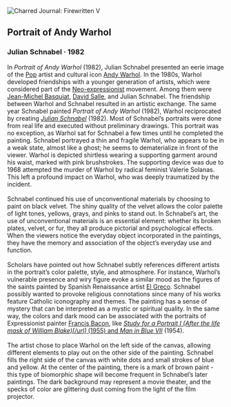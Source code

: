 <div class="artwork-of-the-day">
  <div class="container">
    <div class="img-wrapper">
      <img
        src="https://uploads1.wikiart.org/00286/images/julian-schnabel/portrait-of-andy-warhol-1982.jpg!Large.jpg"
        alt="Charred Journal: Firewritten V" />
    </div>
    <div class="artwork-detail">
      <div class="artwork-origin"> 
        <h2 class="artwork-name">Portrait of Andy Warhol</h2>
        <h3 class="artist">
          Julian Schnabel
                    ·  1982
        </h3>
      </div>
      <p class="description">
        <span class="artwork-description-text ng-binding" ng-bind-html="viewModel.ArtworkOfTheDay.Description | unsafe">In <i>Portrait of Andy Warhol</i> (1982), Julian Schnabel presented an eerie image of the <a target="_blank" href="https://www.wikiart.org/en/artists-by-art-movement/pop-art">Pop</a> artist and cultural icon <a target="_blank" href="https://www.wikiart.org/en/andy-warhol">Andy Warhol</a>. In the 1980s, Warhol developed friendships with a younger generation of artists, which were considered part of the <a target="_blank" href="https://www.wikiart.org/en/artists-by-art-movement/neo-expressionism">Neo-expressionist</a> movement. Among them were <a target="_blank" href="https://www.wikiart.org/en/jean-michel-basquiat">Jean-Michel Basquiat</a>, <a target="_blank" href="https://www.wikiart.org/en/david-salle">David Salle</a>, and Julian Schnabel. The friendship between Warhol and Schnabel resulted in an artistic exchange. The same year Schnabel painted <i>Portrait of Andy Warhol</i> (1982), Warhol reciprocated by creating <a target="_blank" href="https://www.wikiart.org/en/andy-warhol/julian-schnabel-1982"><i>Julian Schnabel</i></a> (1982). Most of Schnabel’s portraits were done from real life and executed without preliminary drawings. This portrait was no exception, as Warhol sat for Schnabel a few times until he completed the painting. Schnabel portrayed a thin and fragile Warhol, who appears to be in a weak state, almost like a ghost; he seems to dematerialize in front of the viewer. Warhol is depicted shirtless wearing a supporting garment around his waist, marked with pink brushstrokes. The supporting device was due to 1968 attempted the murder of Warhol by radical feminist Valerie Solanas. This left a profound impact on Warhol, who was deeply traumatized by the incident.<br><br>Schnabel continued his use of unconventional materials by choosing to paint on black velvet. The shiny quality of the velvet allows the color palette of light tones, yellows, grays, and pinks to stand out. In Schnabel’s art, the use of unconventional materials is an essential element: whether its broken plates, velvet, or fur, they all produce pictorial and psychological effects. When the viewers notice the everyday object incorporated in the paintings, they have the memory and association of the object’s everyday use and function.  <br><br>Scholars have pointed out how Schnabel subtly references different artists in the portrait’s color palette, style, and atmosphere. For instance, Warhol’s vulnerable presence and wiry figure evoke a similar mood as the figures of the saints painted by Spanish Renaissance artist <a target="_blank" href="https://www.wikiart.org/en/el-greco">El Greco</a>. Schnabel possibly wanted to provoke religious connotations since many of his works feature Catholic iconography and themes. The painting has a sense of mystery that can be interpreted as a mystic or spiritual quality. In the same way, the colors and dark mood can be associated with the portraits of Expressionist painter <a target="_blank" href="https://www.wikiart.org/en/francis-bacon">Francis Bacon</a>, like <a target="_blank" href="https://www.wikiart.org/en/francis-bacon/after-the-life-mask-of-william-blake-1955"><i>Study for a Portrait I (After the life mask of William Blake)[/url]</i> (1955) and </a><a target="_blank" href="https://www.wikiart.org/en/francis-bacon/man-in-blue-vii-1954"><i>Man in Blue VII</i></a> (1954).<br><br>The artist chose to place Warhol on the left side of the canvas, allowing different elements to play out on the other side of the painting. Schnabel fills the right side of the canvas with white dots and small strokes of blue and yellow. At the center of the painting, there is a mark of brown paint - this type of biomorphic shape will become frequent in Schnabel’s later paintings. The dark background may represent a movie theater, and the specks of color are glittering dust coming from the light of the film projector.</span>
                        <div class="text-shadow-container" ng-show="showShadow" style=""></div>
      </p>
    </div>
  </div>

</div>
